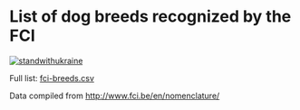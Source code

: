 # List of dog breeds recognized by the FCI

[![standwithukraine](https://user-images.githubusercontent.com/196601/157236392-1e6c2bd7-9e11-4781-8134-935b83086ab5.svg)](https://ukrainewar.carrd.co/)

Full list: [fci-breeds.csv](fci-breeds.csv)

Data compiled from
http://www.fci.be/en/nomenclature/

